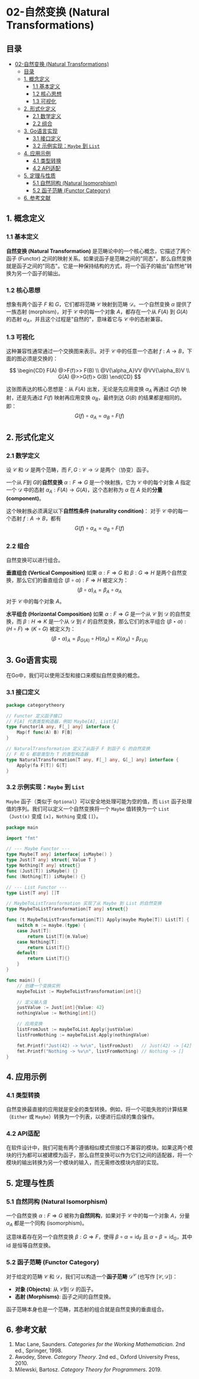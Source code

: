 # 02-自然变换 (Natural Transformations)

## 目录

- [02-自然变换 (Natural Transformations)](#02-自然变换-natural-transformations)
  - [目录](#目录)
  - [1. 概念定义](#1-概念定义)
    - [1.1 基本定义](#11-基本定义)
    - [1.2 核心思想](#12-核心思想)
    - [1.3 可视化](#13-可视化)
  - [2. 形式化定义](#2-形式化定义)
    - [2.1 数学定义](#21-数学定义)
    - [2.2 组合](#22-组合)
  - [3. Go语言实现](#3-go语言实现)
    - [3.1 接口定义](#31-接口定义)
    - [3.2 示例实现：`Maybe` 到 `List`](#32-示例实现-maybe-到-list)
  - [4. 应用示例](#4-应用示例)
    - [4.1 类型转换](#41-类型转换)
    - [4.2 API适配](#42-api适配)
  - [5. 定理与性质](#5-定理与性质)
    - [5.1 自然同构 (Natural Isomorphism)](#51-自然同构-natural-isomorphism)
    - [5.2 函子范畴 (Functor Category)](#52-函子范畴-functor-category)
  - [6. 参考文献](#6-参考文献)

## 1. 概念定义

### 1.1 基本定义

**自然变换 (Natural Transformation)** 是范畴论中的一个核心概念，它描述了两个函子 (Functor) 之间的映射关系。如果说函子是范畴之间的"同态"，那么自然变换就是函子之间的"同态"。它是一种保持结构的方式，将一个函子的输出"自然地"转换为另一个函子的输出。

### 1.2 核心思想

想象有两个函子 $F$ 和 $G$，它们都将范畴 $\mathcal{C}$ 映射到范畴 $\mathcal{D}$。一个自然变换 $\alpha$ 提供了一族态射 (morphism)，对于 $\mathcal{C}$ 中的每一个对象 $A$，都存在一个从 $F(A)$ 到 $G(A)$ 的态射 $\alpha_A$，并且这个过程是"自然的"，意味着它与 $\mathcal{C}$ 中的态射兼容。

### 1.3 可视化

这种兼容性通常通过一个交换图来表示。对于 $\mathcal{C}$ 中的任意一个态射 $f: A \to B$，下面的图必须是交换的：

$$
\begin{CD}
F(A) @>F(f)>> F(B) \\
@V{\alpha_A}VV @VV{\alpha_B}V \\
G(A) @>>G(f)> G(B)
\end{CD}
$$

这张图表达的核心思想是：从 $F(A)$ 出发，无论是先应用变换 $\alpha_A$ 再通过 $G(f)$ 映射，还是先通过 $F(f)$ 映射再应用变换 $\alpha_B$，最终到达 $G(B)$ 的结果都是相同的。即：
$$
G(f) \circ \alpha_A = \alpha_B \circ F(f)
$$

## 2. 形式化定义

### 2.1 数学定义

设 $\mathcal{C}$ 和 $\mathcal{D}$ 是两个范畴，而 $F, G: \mathcal{C} \to \mathcal{D}$ 是两个（协变）函子。

一个从 $F$到 $G$的**自然变换** $\alpha: F \Rightarrow G$ 是一个映射族，它为 $\mathcal{C}$ 中的每个对象 $A$ 指定一个 $\mathcal{D}$ 中的态射 $\alpha_A: F(A) \to G(A)$，这个态射称为 $\alpha$ 在 $A$ 处的**分量 (component)**。

这个映射族必须满足以下**自然性条件 (naturality condition)**：
对于 $\mathcal{C}$ 中的每一个态射 $f: A \to B$，都有
$$
G(f) \circ \alpha_A = \alpha_B \circ F(f)
$$

### 2.2 组合

自然变换可以进行组合。

**垂直组合 (Vertical Composition)**
如果 $\alpha: F \Rightarrow G$ 和 $\beta: G \Rightarrow H$ 是两个自然变换，那么它们的垂直组合 $(\beta \circ \alpha): F \Rightarrow H$ 被定义为：
$$
(\beta \circ \alpha)_A = \beta_A \circ \alpha_A
$$
对于 $\mathcal{C}$ 中的每个对象 $A$。

**水平组合 (Horizontal Composition)**
如果 $\alpha: F \Rightarrow G$ 是一个从 $\mathcal{C}$ 到 $\mathcal{D}$ 的自然变换，而 $\beta: H \Rightarrow K$ 是一个从 $\mathcal{D}$ 到 $\mathcal{E}$ 的自然变换，那么它们的水平组合 $(\beta \star \alpha): (H \circ F) \Rightarrow (K \circ G)$ 被定义为：
$$
(\beta \star \alpha)_A = \beta_{G(A)} \circ H(\alpha_A) = K(\alpha_A) \circ \beta_{F(A)}
$$

## 3. Go语言实现

在Go中，我们可以使用泛型和接口来模拟自然变换的概念。

### 3.1 接口定义

```go
package categorytheory

// Functor 定义函子接口
// F[A] 代表类型构造器，例如 Maybe[A], List[A]
type Functor[A any, F[_] any] interface {
    Map(f func(A) B) F[B]
}

// NaturalTransformation 定义了从函子 F 到函子 G 的自然变换
// F 和 G 都是类型为 T 的类型构造器
type NaturalTransformation[T any, F[_] any, G[_] any] interface {
	Apply(fa F[T]) G[T]
}
```

### 3.2 示例实现：`Maybe` 到 `List`

`Maybe` 函子（类似于 `Optional`）可以安全地处理可能为空的值，而 `List` 函子处理值的序列。我们可以定义一个自然变换将一个 `Maybe` 值转换为一个 `List`（`Just(x)` 变成 `[x]`，`Nothing` 变成 `[]`）。

```go
package main

import "fmt"

// --- Maybe Functor ---
type Maybe[T any] interface{ isMaybe() }
type Just[T any] struct{ Value T }
type Nothing[T any] struct{}
func (Just[T]) isMaybe() {}
func (Nothing[T]) isMaybe() {}

// --- List Functor ---
type List[T any] []T

// MaybeToListTransformation 实现了从 Maybe 到 List 的自然变换
type MaybeToListTransformation[T any] struct{}

func (t MaybeToListTransformation[T]) Apply(maybe Maybe[T]) List[T] {
	switch m := maybe.(type) {
	case Just[T]:
		return List[T]{m.Value}
	case Nothing[T]:
		return List[T]{}
	default:
		return List[T]{}
	}
}

func main() {
	// 创建一个变换实例
	maybeToList := MaybeToListTransformation[int]{}

	// 定义输入值
	justValue := Just[int]{Value: 42}
	nothingValue := Nothing[int]{}

	// 应用变换
	listFromJust := maybeToList.Apply(justValue)
	listFromNothing := maybeToList.Apply(nothingValue)

	fmt.Printf("Just(42) -> %v\n", listFromJust)   // Just(42) -> [42]
	fmt.Printf("Nothing -> %v\n", listFromNothing) // Nothing -> []
}
```

## 4. 应用示例

### 4.1 类型转换

自然变换最直接的应用就是安全的类型转换。例如，将一个可能失败的计算结果（`Either` 或 `Maybe`）转换为一个列表，以便进行后续的集合操作。

### 4.2 API适配

在软件设计中，我们可能有两个遵循相似模式但接口不兼容的模块。如果这两个模块的行为都可以被建模为函子，那么自然变换可以作为它们之间的适配器，将一个模块的输出转换为另一个模块的输入，而无需修改模块内部的实现。

## 5. 定理与性质

### 5.1 自然同构 (Natural Isomorphism)

一个自然变换 $\alpha: F \Rightarrow G$ 被称为**自然同构**，如果对于 $\mathcal{C}$ 中的每一个对象 $A$，分量 $\alpha_A$ 都是一个同构 (isomorphism)。

这意味着存在另一个自然变换 $\beta: G \Rightarrow F$，使得 $\beta \circ \alpha = \text{id}_F$ 且 $\alpha \circ \beta = \text{id}_G$，其中 $\text{id}$ 是恒等自然变换。

### 5.2 函子范畴 (Functor Category)

对于给定的范畴 $\mathcal{C}$ 和 $\mathcal{D}$，我们可以构造一个**函子范畴** $\mathcal{D}^\mathcal{C}$ (也写作 $[\mathcal{C}, \mathcal{D}]$)：
- **对象 (Objects)**: 从 $\mathcal{C}$到 $\mathcal{D}$ 的函子。
- **态射 (Morphisms)**: 函子之间的自然变换。

函子范畴本身也是一个范畴，其态射的组合就是自然变换的垂直组合。

## 6. 参考文献

1. Mac Lane, Saunders. *Categories for the Working Mathematician*. 2nd ed., Springer, 1998.
2. Awodey, Steve. *Category Theory*. 2nd ed., Oxford University Press, 2010.
3. Milewski, Bartosz. *Category Theory for Programmers*. 2019. 